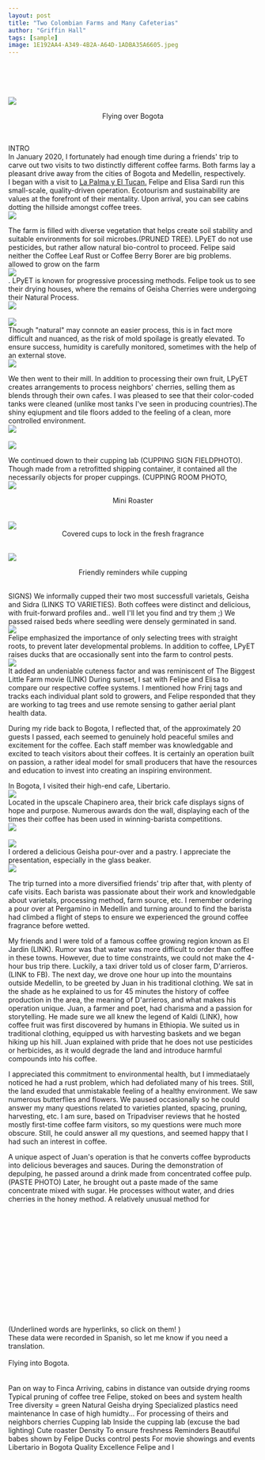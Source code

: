 ```yaml
---
layout: post
title: "Two Colombian Farms and Many Cafeterias" 
author: "Griffin Hall"
tags: [sample]
image: 1E192AA4-A349-4B2A-A64D-1ADBA35A6605.jpeg
---
```


<br><br><br><br><img src="https://previews.dropbox.com/p/thumb/AAtiiZrg2Bbh5BencbvDbHhQdE1C2IBjykT2xzZwz7Q0nOhqCfYaeyWs9EbgD0lYa-A0TS324uvWv3oMYArHnvxy7e1vc3BF-DVCCUYj3d1YEUHE0QS4TgJB7snFnXxYPB1t-qqAnARmwQWRH2HAWrhIZMccwVLiEpyT5Rl9dRKk7mN4yJvNqx4YVgpVYG8XbHRjIb5kAqb8T2CPqtYZHQODdv6VAoejrYGaYqTBOHFUlEvB9m2n93oSJIcyMlT2syasn3tsej7jmFHIP1VYn_yYWEpGrBhwj9u7mBJtEx4DEp9NK4TSZxPsE6di0K0p4Bc1e1sRry6Lt9h_MG8c2jWJ/p.jpeg?size=2048x1536&size_mode=3"><br><center>Flying over Bogota</center><br>


<body>
 <br>INTRO<br>
 In January 2020, I fortunately had enough time during a friends' trip to carve out two visits to two distinctly different coffee farms. Both farms lay a pleasant drive away from the cities of Bogota and Medellin, respectively.<br> 
 I began with a visit to  <a href="http://www.lapalmayeltucan.com/">La Palma y El Tucan.</a> Felipe and Elisa Sardi run this small-scale, quality-driven operation. Ecotourism and sustainability are values at the forefront of their mentality. Upon arrival, you can see cabins dotting the hillside amongst coffee trees.<br><img src="https://previews.dropbox.com/p/thumb/AAtHBXO6Yey7IRV-tlnJochuWNECKilLBF8NGX29d6rp1Jn12E_NU4eusOag0E9dBhJqQXKNZobx6T42vvr_GyTYuIr_7KkuWSHTgt9-WxlMuJLDrMDkMiMZTaRYZB0hORba4XKXAKqWZ3myCWDpBpVQKHTP2tuiLfu66W9OP8-IXR-QthDOVg4Ms7cszAXnymm3HKNF7ZcuIQhw9uQvSglD5z0nXNvRz2T5A3iGddM3wUrgMYC-wB-UG_uGLeaKPB1QTeKmXORBogdOWY5jUjtfcpxVDqaJF3bypfrIqNPpGyVqciY7In0RcHFukefq8YH4VFtuQfFE85gWqkvzIDvCf10jbtsTAP1HRCN0wC_p2ky6k8uj3aacEvRRF4weRGhcJLs2qsgq4v0Dh9zSJQJU/p.jpeg?fv_content=true&size_mode=5"><br>
 
The farm is filled with diverse vegetation that helps create soil stability and suitable environments for soil microbes.(PRUNED TREE). LPyET do not use pesticides, but rather allow natural bio-control to proceed. Felipe said neither the Coffee Leaf Rust or Coffee Berry Borer are big problems. allowed to grow on the farm <br><img src="https://previews.dropbox.com/p/thumb/AAvcv45X87GftsjfwPXS7JmhbogiSsNvVdDVnc3cNAA8EaDnG_LWAXBHF9jGioM7gQvwvKWgnATRQ5RW1ctTEj42mRJ1xMTu9Fg40SvtKbCsSTMbNRASGp6JJxIrRMH2vowmjV8G3Op04NDfsNZMEpHzqRyfsjJQ9vYohhJ9LClBtq7Gw0cW6HCDYF6yFfysiGvuKExPFrb_qlHfEl2j-rSbNenUQpHXi5YeUVd5eHTy9bk0RMjeqNZVwqPkmcZ7qAbBO4AJKfkLOvSJkI4nwD9pa-j0b5Nt2Eh62yi4hhkOlCYo46WnI50iJBN4J58gIpAeVxMm3mqd-bWCQtwZPOxNbv1FPkrfuwI4n2tLoDORrJaBe3H-aUF9Ad-MkbuqF8QZjKEgSuRSfYu70QD4_UzI/p.jpeg?size=2048x1536&size_mode=3"><br>.
LPyET is known for progressive processing methods. Felipe took us to see their drying houses, where the remains of Geisha Cherries were undergoing their Natural Process.<br><img src="https://previews.dropbox.com/p/thumb/AAtdq3B9RMJSPDJr24hRQvHniUDAL2hzSQkCYj23SqF7mGPLtrmTElToQlCMUoOlQ7DFitePPhKAB3EVpsquioszw_oKyY_P4Uwnn5YrUPMCz4UHFYqtsGTN30-39iq85DhDgnsV6UJQUgHBp5UViVeFyVXK7V9oNrIsxD-TjvGVlYt2VaMCphWpVCZ5t0aL0wqi4DcRcQsTozE4HYRnIl4Y_UGaOoC446gH6wCgAyeVnwWAX-1rbQ7nbjeHHYLPlrMdsXs3kOCp_LgLGPbZXZFL5TLaDFxkegEHzPjlo0XqfBzIIwCtq3sffuc6cAbg9KDD1gFiJWIgbYouhdgtibK7/p.jpeg?size=2048x1536&size_mode=3"><br>
<br><img src="https://previews.dropbox.com/p/thumb/AAve7hfNViyePSxfoN09fOWlfBzlUx9I67fU-jX800EeJte4_Bg8ZIHGHgNa8DusWuypR1wHNzojrW5htxcgl8VR82Pj7EXqOEddqFO2p_aNPEB40sNRh6sERyAeD0ENiZjYta8i-gQVt3BgMt4H3WtJwg6frhOV9B7IgK5Q_8iMtHfHEGCD-iEKfkELc1fXsa7aHNTbhgmjtOpSIaUrvtFYORcNEfpz6HKRpwA16ggPDs1wHUE8t9T2qgsai-PmTgZA7H_-9OdGyAnvWvGn4RimvBzuVBpvyWcDB3fUpRI40uX1ar8DZ2blUUJzK2g4jDgkfDd0zWzOOzjLlSD20Qqb/p.jpeg?size=2048x1536&size_mode=3"><br>Though "natural" may connote an easier process, this is in fact more difficult and nuanced, as the risk of mold spoilage is greatly elevated. To ensure success, humidity is carefully monitored, sometimes with the help of an external stove.
<br><img src="https://previews.dropbox.com/p/thumb/AAs--mRLbqqLweXiqpdRqbZnE2BdCeOzAUcduXq02XT4vjqny0JLFYkyjWZEVsgjG3nealMvjf6Ickfh3Nvt1EMAcVsg00sBs-6oo5fqsZtLEVNBKBsrpKmR9cltfR4BIhi6pcZFPjg0gbOHKO0Cac7iu8QqFNMOG8_SJqBF5Raukuikbb8p-FM2jF7w9fACCTVFilJWdTaJO_TpIrx-lxN4KdZ3Mu_ICi7H8tgPBmcZkPfkOELkhjA8FPtQ0o_yFz2zCD8CJruCeGZPfndcnv9aGfa3lUX_NWHUQRkqfZXz50ckWy3CH9hL9GrmURxpq2pMXc6H9x35vZkjaxMRHoCe/p.jpeg?size=2048x1536&size_mode=3"><br>

We then went to their mill. In addition to processing their own fruit,  LPyET creates arrangements to process neighbors' cherries, selling them as blends through their own cafes. I was pleased to see that their color-coded tanks were cleaned (unlike most tanks I've seen in producing countries).The shiny eqiupment and tile floors added to the feeling of a clean, more controlled environment.
<br><img src="https://previews.dropbox.com/p/thumb/AAsRuqYSW1yxzRSxykQe32og9LyR40WVXWt3J--madIfLqiQ03ODibRuzqWQvERSKFEMR4gFIoobmcDc1PJlHIDHaj7aO-iY-Ouwq9Yl1vKB0RtddCgPZh93BRA47qnhajecGUjmODrFCMxe5xp8HB10i5EnPLTxc9GDFnZiknWNsRtghbG6rMT8iVBAPSNmmZgt0aVRz3f3UwLs5Cf2a8SGdt9_p1trM2r1WUetgMg29w_-kdcue5Q34U8CuwowxEwm1jJhTNpX379k18wQG1Vex8HYqVygSiPZXybSRu29-ArbNQtfc6ho-wLH-XQZCrGvrNp8kSYyLeaPgGfxupBu/p.jpeg?size=2048x1536&size_mode=3"><br><br><img src="https://previews.dropbox.com/p/thumb/AAtzr7ddYGvjmzEwM-KRiRSp2ukMrGMukiJ4M6kwfLdsjqis0NHHAOsbfUPrw-IvyRiQlvForBx0JNzawcAAhStWA9ged7CGVSRfKTU033vYXE0uir5RCnI5CVazIbBspebjIP_PBdmkUO4bLS8aC3p4z-9Unj-VEAarIZeUiHpbfho9MalCOXqHCDtHZLCIT5t5YWEt2sUdAQZgvkj7RpMDBq_LTL8rH4iXhwQO4Ezy6DmwAJY1lDV4XUmPImFlzbviXPWtKoGF7WNCQYfLLi04jILm070UBQb3dDWiEn8j2QRX9zt9_bm-A0tkiJ7-oFz9ByujAbvfln0qUFK-F9rs/p.jpeg?size=2048x1536&size_mode=3"><br>

We continued down to their cupping lab (CUPPING SIGN FIELDPHOTO). Though made from a retrofitted shipping container, it contained all the necessarily objects for proper cuppings. (CUPPING ROOM PHOTO, 
<br><img src="https://previews.dropbox.com/p/thumb/AAuOtEqPOgdIU3GYpPnG7OCq4eXzCE_fvw-uGF7dYCtyOJU4qW_qO_8wx2n-wogouztpxcWxWIUiT7nucIVLe2vAN3U5jnsvgISWDbzrWWGIu1r6M80hIQ253daWWSJ_torriFATHzntZFBcWT2x7ugrwwjlGOzpKPqDdU05eE4YhLBnj41_ApannurtJwMRP5AdG0U-PYezOlLYPit-WMG5zgvzZCb4Y3Cgvq2k0HTXatKZXbogX5d2HobfDWGBeGV_-sasb8uHVyKMrAFUlqlX0VwPnT2Tie7iNJ40spb8GYRM9WSlACS-OTuJm1bzH4oiInswqU4PCJIzFMLG1jF7/p.jpeg?size=2048x1536&size_mode=3"><br><center>Mini Roaster</center><br>
<br><img src="https://previews.dropbox.com/p/thumb/AAsxCJxsLOrCvgIflMbUGqgM526LeW7qww2H7JkPyqsRiMRqoDPFkA9CmkMY3rwGIMR2WbJauyNiqIbhm4WxX6jDF8Uk0e80ZoSRp71Y4wOm06M8FZ5H5h3jiQSZzjJU-Lx0KTF1XC9Qw8nUQfpRa4jxQChStJ966XQfeTklR9Zj-vCgLYoUytb1a-E4xYyrrGjI66aUGrZn69-Rak8-Ub7Z-iXxC8LOCGaJNxR3LSM-N9TRW-5lSDiqpHce6NNT_J_eBuR3jPQgT_xByVm_jUm56UaqM1fbvJ7syk3XXKuAipzNYw8oK1G5IfDvD8U_azIzR8etQMJf_f-t3l190vcQ/p.jpeg?size=2048x1536&size_mode=3"><br><center>Covered cups to lock in the fresh fragrance</center>

<br><img src="https://previews.dropbox.com/p/thumb/AAuyXO7ApvCk81EN0gyVu4hfLTaN2874q90FAlTu4y6lkiQF9x5KZ3G3PM5FoG7zB-LrLa559LsrygY7BQPsLC_kke4mPk4MOPmLIXhwd4g8ek8vpAqFRmY7GwsL6adl4p_ACubiGXSewf2xvG6fuC6rbJV1HKyM22hZvNkoKLRjJ7_yPEd-fb7-GjIkOyv4DyOXGW9awJJ7afHI4sYpX7ojP7891fhSic8huuTFvIsL1Q--HbOWOw1H6lyQesPdfBtgGxlpHlvC0wJPiBUUirRVO7PBCHpY3wKfbRYUwG7cei23UxoTLwxgByrBGqANhVtYQD-EIabfWRiw75uryoLX/p.jpeg?size=2048x1536&size_mode=3"><br><center>Friendly reminders while cupping</center><br>

SIGNS)
We informally cupped their two most successfull varietals, Geisha and Sidra (LINKS TO VARIETIES). Both coffees were distinct and delicious, with fruit-forward profiles and.. well I'll let you find and try them ;)
We passed raised beds where seedling were densely germinated in sand.
<br><img src="https://previews.dropbox.com/p/thumb/AAuYddO_GiJ0G7Eqs4iJ03I2pNuOTDY3nlrrFJtjs_qhIszH4De05_AcirvrVGLp0To3eXhliz48bLGSpqRioniPWWk4OaRddszkuCTyYnPChwqYZqMPlryaqOCZya72YSqpow_U4Yt_0KKwZYlUJcE8JQqCOwncDymRdCxrV6akF6-oWXan5w6iaZdujFsoNBhISiS-EwoOi8fnXOO1nQFpV5yFR1umckwQwYYlij3cOI_YlHHVr0_WUmlcQgocmIwYIwQ_RJiYDhyjy1D7CIpnwoFcNxxrQX6oYTQ7ssoKn-n4pi0aKFgEBl7jObap6ki-QTM34tLKKo4fziypyyMK/p.jpeg?fv_content=true&size_mode=5"><br>Felipe emphasized the importance of only selecting trees with straight roots, to prevent later developmental problems. 
In addition to coffee, LPyET raises ducks that are occasionally sent into the farm to control pests.
<br><img src="https://previews.dropbox.com/p/thumb/AAtkw53372P-E72XGsvXWZJcP-XuKD2KNWePqUqwycQYWOnie3VinL1_ZeGkz4kF53vU9eJ4loAAEGvjUj1QW7ftToe_49qD23pIJb0kuduv2o5I71P3S-k-UNChDTxatCGVO4dbUDbLk0vAqqC1mBsuxqkRtEvuOog-UGC8R4ZYTZgNuqzpMoZEeo6EDuIOP5q7T1CP-Jmowi0NMpX_vQ0Jj65f_ad6XYfjYxB9ntju38pFIAcFinrz94xGF1DH3rsP9DGvxmhOhoectKteQ8sErNnNmOKQbfMUA0G49PIZ82RMn8eA-429O4aL_dV90K-b6pvMeXIPefpLoZlO5TVoPR8YuTY5y_xpYQpIvLnXoHsMA6Lec9jPjJUXtTXb0jb0wWPyV0RRfF_O2OiaO_4x/p.jpeg?size=2048x1536&size_mode=3"><br> It added an undeniable cuteness factor and was reminiscent of The Biggest Little Farm movie (LINK)
During sunset, I sat with Felipe and Elisa to compare our respective coffee systems. I mentioned how Frinj tags and tracks each individual plant sold to growers, and Felipe responded that they are working to tag trees and use remote sensing to gather aerial plant health data. 

During my ride back to Bogota, I reflected that, of the approximately 20 guests I passed, each seemed to genuinely hold peaceful smiles and excitement for the coffee. Each staff member was knowledgable and excited to teach visitors about their coffees. It is certainly an operation built on passion, a rather ideal model for small producers that have the resources and education to invest into creating an inspiring environment. 

In Bogota, I visited their high-end cafe, Libertario.<br><img src="https://previews.dropbox.com/p/thumb/AAs1gTvzzORJb6MaerlgpsX6TL00KiD0gAZnm0u9tDGbt3st8XQHLLIoVfFEh4sYel0akMKqtqteMA-Z4gmUXGSGjbxwtY7isWcwFfGcmuhPvyBJ2EzWATshRYbIwKw-60uUxf0cLb3zvShsGyWebeCnc2IIlKOPxaFtiyqXz-GzUVkcek4gfDEZ-6ywCkMPsv-sgYWLNbchr9D6xZNpS27iQGhCtXKw1ydEHhm0lGyiEu4afx3Q_kSAUv9nnCYeQH_xXCCwH8hTeb99CUbMOotjIUWQQYTagzOynMtn5YyqrT6_09T8KS8GgmrxJTUAK2y2K7K5ifKWdfBI6fXk4Mya/p.jpeg?size=2048x1536&size_mode=3"><br>
Located in the upscale Chapinero area, their brick cafe displays signs of hope and purpose. Numerous awards don the wall, displaying each of the times their coffee has been used in winning-barista competitions.
<br><img src="https://previews.dropbox.com/p/thumb/AAt8caeQijctEQ6ev_kJYZNkfMjt3DxcFNns3l4rHAJRN2-GNSnWhfS66Fz6vTyYXPh9bhH6Bysetu40sb595rmAUlAhG4Pq6KtIHvgV_qnUNMTW_ik2bY65EefZ1C4wc3hFon-Y7-jgA0iM1KFtrmGhNbflDfnbDXLitaQIT-oq5CB35mxb9eRx4ZCqNmETqpP7_PY9MFfjzJQhPHq-fV1n6lhAdyi08ScNVGzrAA1kG1AruentCSI7eqnGRtDgQ2qimrlIw97D9iKSlu-6R9EuRIVZjmNPTe58Aj7iwJBRsIVvhubP96Lgi9jQwocCMWYRmS2iL3AgiqL_I86_WNVw/p.jpeg?fv_content=true&size_mode=5"><br>
<br><img src="https://previews.dropbox.com/p/thumb/AAv43FcS3gYJBlp_U5zaIrQBjgbbsuM6gccYRxDpNCMnP0HaQh8L2YzvSRCLu1xwOfjgd0Gx-7otV6-blDnOKgKNRWCwpY6I9esQxmMRM4Roxy7cHkFHJTRiWMH0nWSy1kXdGFlqubqDzSMMjdULfPROPD7iSC5D9JtuyacLfDu0SfPaz8yRnQd0NLF7c5B9zV8_DjAgBSw_cmY3zJRg3No5M6YWbHiroHxqF3iRrB5GGaZEy7kCrWqaZ_MtP48HiAv9rCCzu74zJY4XpTXolQ3UVv03nbkcDpMLYGTUfqkIe4VdtWFMODu2Gh4Krn0_i6tLR1EVIboWlbK25ZZMAtkT/p.jpeg?size=2048x1536&size_mode=3"><br>I ordered a delicious Geisha pour-over and a pastry. I appreciate the presentation, especially in the glass beaker. <br><img src="https://previews.dropbox.com/p/thumb/AAuYIU2OE4EKqdzIrzPLmhyGhrkwY-Sa6vlRti3fSqrdvGYNR5GF1LJf8m-NgG2EbZc6A8Yt5fmdY0pQeWFgh-TaBp1pHZ_B0V17cMatcaPDpo8DTgSkaD-ZGvyEzJxDTXPTNbwqSq8UCJLlUGG_6VviqpjT9LGWSlgnJ9jMqosdcHUrXRMgZJeVw5ITUl4Z1nW1WncGohs1X7aVOIARs2MZzTRkqd6cU2BiBIdxPrcHsBnSti27Da4Q7x6wFv5m17wHjLLPoT_TzXMgfM_VGC1UUpmCi1ikxLSr2s_65nxsPBuMf7jLAln1N6DUzZYlSwtTo4rIy8xTQFO9BtPxmiHW/p.jpeg?size=2048x1536&size_mode=3"><br>
 
The trip turned into a more diversified friends' trip after that, with plenty of cafe visits. Each barista was passionate about their work and knowledgable about varietals, processing method, farm source, etc. I remember ordering a pour over at Pergamino in Medellin and turning around to find the barista had climbed a flight of steps to ensure we experienced the ground coffee fragrance before wetted. 

My friends and I were told of a famous coffee growing region known as El Jardin (LINK). Rumor was that water was more difficult to order than coffee in these towns. However, due to time constraints, we could not make the 4-hour bus trip there. 
Luckily, a taxi driver told us of closer farm, D'arrieros. (LINK to FB). 
The next day, we drove one hour up into the mountains outside Medellin, to be greeted by Juan in his traditional clothing. 
We sat in the shade as he explained to us for 45 minutes the history of coffee production in the area, the meaning of D'arrieros, and what makes his operation unique. Juan, a farmer and poet, had charisma and a passion for storytelling. He made sure we all knew the legend of Kaldi (LINK), how coffee fruit was first discovered by humans in Ethiopia. 
We suited us in traditional clothing, equipped us with harvesting baskets and we began hiking up his hill. Juan explained with pride that he does not use pesticides or herbicides, as it would degrade the land and introduce harmful compounds into his coffee. 

I appreciated this commitment to environmental health, but I immediataely noticed he had a rust problem, which had defoliated many of his trees. Still, the land exuded that unmistakable feeling of a healthy environment. We saw numerous butterflies and flowers. We paused occasionally so he could answer my many questions related to varieties planted, spacing, pruning, harvesting, etc. I am sure, based on Tripadviser reviews that he hosted mostly first-time coffee farm visitors, so my questions were much more obscure. Still, he could answer all my questions, and seemed happy that I had such an interest in coffee. 

A unique aspect of Juan's operation is that he converts coffee byproducts into delicious beverages and sauces. During the demonstration of depulping, he passed around a drink made from concentrated coffee pulp. (PASTE PHOTO) Later, he brought out a paste made of the same concentrate mixed with sugar. 
He processes without water, and dries cherries in the honey method. A relatively unusual method for 
 
 
<br><br><br><br><br><br>



<br><br><br><br><br><br>
 

(Underlined words are hyperlinks, so click on them! )<br>These data were recorded in Spanish, so let me know if you need a translation. 
 <br><br>Flying into Bogota. <br>
<br><br>Pan on way to Finca
Arriving, cabins in distance 
van outside drying rooms
Typical pruning of coffee tree
Felipe, stoked on bees and system health
Tree diversity = green
Natural Geisha drying
Specialized plastics need maintenance
In case of high humidty...
For processing of theirs and neighbors cherries
Cupping lab
Inside the cupping lab (excuse the bad lighting)
Cute roaster 
Density
To ensure freshness
Reminders
Beautiful babes shown by Felipe
Ducks control pests
For movie showings and events
Libertario in Bogota
Quality
Excellence
Felipe and I





